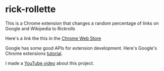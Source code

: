 # rick-rollette
This is a Chrome extension that changes a random percentage of links on Google and Wikipedia to Rickrolls

Here's a link the this in the [Chrome Web Store](https://chrome.google.com/webstore/detail/rick-rollette/bonjmjpebjhpdhpnfkkfohhgccjdddco)

Google has some good APIs for extension development. Here's Google's Chrome extensions [tutorial](https://developer.chrome.com/extensions/getstarted).

I made a [YouTube video](https://youtu.be/ZqsgH5hQ2Vg) about this project. 
